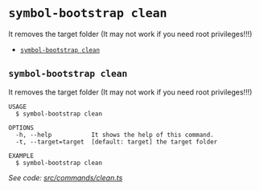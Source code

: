 `symbol-bootstrap clean`
========================

It removes the target folder (It may not work if you need root privileges!!!)

* [`symbol-bootstrap clean`](#symbol-bootstrap-clean)

## `symbol-bootstrap clean`

It removes the target folder (It may not work if you need root privileges!!!)

```
USAGE
  $ symbol-bootstrap clean

OPTIONS
  -h, --help           It shows the help of this command.
  -t, --target=target  [default: target] the target folder

EXAMPLE
  $ symbol-bootstrap clean
```

_See code: [src/commands/clean.ts](https://github.com/nemtech/symbol-bootstrap/blob/v0.1.1/src/commands/clean.ts)_
